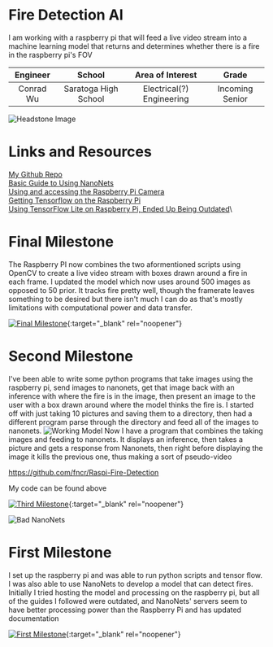 ﻿# Fire Detection AI
I am working with a raspberry pi that will feed a live video stream into a machine learning model that returns and determines whether there is a fire in the raspberry pi's FOV

| **Engineer** | **School** | **Area of Interest** | **Grade** |
|:--:|:--:|:--:|:--:|
| Conrad Wu | Saratoga High School | Electrical(?) Engineering | Incoming Senior

![Headstone Image](https://lh5.googleusercontent.com/YndtX9mm7Z2gCPpmGnnn5Ced1T2f-rCcHEoLss_9mTI8EdraqtrYzcsTIL_J_p_krwyn7Jo32Tix7zVWPpEKQuXKuXDWFgWRHF6asyxhBpyg2tOkNjtM0ilNieRGVcIW2DXi8nVc)

# Links and Resources
[My Github Repo](https://github.com/fncr/Raspi-Fire-Detection)\
[Basic Guide to Using NanoNets](https://medium.com/nanonets/how-to-easily-detect-objects-with-deep-learning-on-raspberrypi-225f29635c74)\
[Using and accessing the Raspberry Pi Camera](https://picamera.readthedocs.io/en/release-1.13/recipes1.html)\
[Getting Tensorflow on the Raspberry Pi](https://www.makeuseof.com/tag/image-recognition-tensorflow-raspberry-pi/)\
[Using TensorFlow Lite on Raspberry Pi, Ended Up Being Outdated](https://www.digikey.com/en/maker/projects/how-to-perform-object-detection-with-tensorflow-lite-on-raspberry-pi/b929e1519c7c43d5b2c6f89984883588)\

# Final Milestone
The Raspberry PI now combines the two aformentioned scripts using OpenCV to create a live video stream with boxes drawn around a fire in each frame. I updated the model which now uses around 500 images as opposed to 50 prior. It tracks fire pretty well, though the framerate leaves something to be desired but there isn't much I can do as that's mostly limitations with computational power and data transfer. 

[![Final Milestone](https://res.cloudinary.com/marcomontalbano/image/upload/v1612573869/video_to_markdown/images/youtube--F7M7imOVGug-c05b58ac6eb4c4700831b2b3070cd403.jpg )](https://www.youtube.com/watch?v=F7M7imOVGug&feature=emb_logo "Final Milestone"){:target="_blank" rel="noopener"}

# Second Milestone
I've been able to write some python programs that take images using the raspberry pi, send images to nanonets, get that image back with an inference with where the fire is in the image, then present an image to the user with a box drawn around where the model thinks the fire is. I started off with just taking 10 pictures and saving them to a directory, then had a different program parse through the directory and feed all of the images to nanonets.
![Working Model]()
Now I have a program that combines the taking images and feeding to nanonets. It displays an inference, then takes a picture and gets a response from Nanonets, then right before displaying the image it kills the previous one, thus making a sort of pseudo-video

https://github.com/fncr/Raspi-Fire-Detection

My code can be found above

[![Third Milestone](https://res.cloudinary.com/marcomontalbano/image/upload/v1612574014/video_to_markdown/images/youtube--y3VAmNlER5Y-c05b58ac6eb4c4700831b2b3070cd403.jpg)](https://www.youtube.com/watch?v=tQt0Xg7fepw "Second Milestone"){:target="_blank" rel="noopener"}

![Bad NanoNets](https://cdn.discordapp.com/attachments/633473790386634774/860604311176085529/unknown.png)

# First Milestone
I set up the raspberry pi and was able to run python scripts and tensor flow. I was also able to use NanoNets to develop a model that can detect fires. Initially I tried hosting the model and processing on the raspberry pi, but all of the guides I followed were outdated, and NanoNets' servers seem to have better processing power than the Raspberry Pi and has updated documentation

[![First Milestone]()](https://www.youtube.com/watch?v=HELhTF0Dyzc "First Milestone"){:target="_blank" rel="noopener"}
